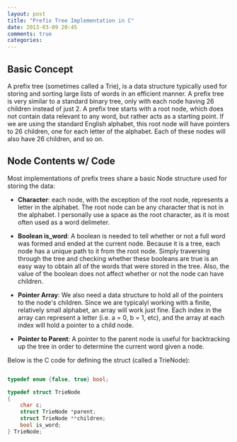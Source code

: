 ```yaml
---
layout: post
title: "Prefix Tree Implementation in C"
date: 2013-03-09 20:45
comments: true
categories: 
---
```


Basic Concept
-------------

A prefix tree (sometimes called a Trie), is a data structure typically used for 
storing and sorting large lists of words in an efficient manner. A prefix tree 
is very similar to a standard binary tree, only with each node having 26 
children instead of just 2. A prefix tree starts with a root node, which does 
not contain data relevant to any word, but rather acts as a starting point. If 
we are using the standard English alphabet, this root node will have pointers to
26 children, one for each letter of the alphabet. Each of these nodes will also 
have 26 children, and so on.

Node Contents w/ Code
---------------------

Most implementations of prefix trees share a basic Node structure used for 
storing the data:

- **Character**: each node, with the exception of the root node, represents a
letter in the alphabet. The root node can be any character that is not in the
alphabet. I personally use a space as the root character, as it is most often 
used as a word delimeter.

- **Boolean is_word**: A boolean is needed to tell whether or not a full word
was formed and ended at the current node. Because it is a tree, each node has a
unique path to it from the root node. Simply traversing through the tree and
checking whether these booleans are true is an easy way to obtain all of the 
words that were stored in the tree. Also, the value of the boolean does not 
affect whether or not the node can have children.

- **Pointer Array**: We also need a data structure to hold all of the pointers 
to the node's children. Since we are typicalyl working with a finite, relatively
small alphabet, an array will work just fine. Each index in the array can 
represent a letter (i.e. a = 0, b = 1, etc), and the array at each index will 
hold a pointer to a child node.

- **Pointer to Parent**: A pointer to the parent node is useful for backtracking
up the tree in order to determine the current word given a node.

Below is the C code for defining the struct (called a TrieNode):

```c

typedef enum {false, true} bool;

typedef struct TrieNode
{
	char c;
	struct TrieNode *parent;
	struct TrieNode **children;
	bool is_word;
} TrieNode;
```
